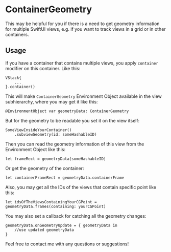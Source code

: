 # ContainerGeometry

This may be helpful for you if there is a need to get geometry information for multiple SwiftUI views, e.g. if you want to track views in a grid or in other containers.

## Usage

If you have a container that contains multiple views, you apply `container` modifier on this container. Like this:

```
VStack{
    ...
}.container()
```
This will make `ContainerGeometry` Environment Object available in the view subhierarchy, where you may get it like this:
```
@EnvironmentObject var geometryData: ContainerGeometry
```
But for the geometry to be readable you set it on the view itself:
```
SomeViewInsideYourContainer()
    .subviewGeometry(id: someHashableID)
```
Then you can read the geometry information of this view from the Environment Object like this:
```
let frameRect = geometryData[someHashableID]
```
Or get the geometry of the container:
```
let containerFrameRect = geometryData.containerFrame
```
Also, you may get all the IDs of the views that contain specific point like this:
```
let idsOfTheViewsContainingYourCGPoint = geometryData.frames(containing: yourCGPoint)
```
You may also set a callback for catching all the geometry changes:
```
geometryData.onGeometryUpdate = { geometryData in
    //use updated geometryData
}
```
Feel free to contact me with any questions or suggestions!


